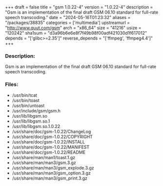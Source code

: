 +++
draft = false
title = "gsm 1.0.22-4"
version = "1.0.22-4"
description = "Gsm is an implementation of the final draft GSM 06.10 standard for full-rate speech transcoding."
date = "2024-05-16T01:23:32"
aliases = "/packages/38835"
categories = ['multimedia']
upstreamurl = "http://www.quut.com/gsm"
arch = "x86_64"
size = "41216"
usize = "120242"
sha1sum = "d3a96b6e6e8f7f49b98f00adf421030d1f617012"
depends = "['glibc>=2.35']"
reverse_depends = "['ffmpeg', 'ffmpeg4.4']"
+++
### Description: 
Gsm is an implementation of the final draft GSM 06.10 standard for full-rate speech transcoding.

### Files: 
* /usr/bin/tcat
* /usr/bin/toast
* /usr/bin/untoast
* /usr/include/gsm/gsm.h
* /usr/lib/libgsm.so
* /usr/lib/libgsm.so.1
* /usr/lib/libgsm.so.1.0.22
* /usr/share/doc/gsm-1.0.22/ChangeLog
* /usr/share/doc/gsm-1.0.22/COPYRIGHT
* /usr/share/doc/gsm-1.0.22/INSTALL
* /usr/share/doc/gsm-1.0.22/MANIFEST
* /usr/share/doc/gsm-1.0.22/README
* /usr/share/man/man1/toast.1.gz
* /usr/share/man/man3/gsm.3.gz
* /usr/share/man/man3/gsm_explode.3.gz
* /usr/share/man/man3/gsm_option.3.gz
* /usr/share/man/man3/gsm_print.3.gz
